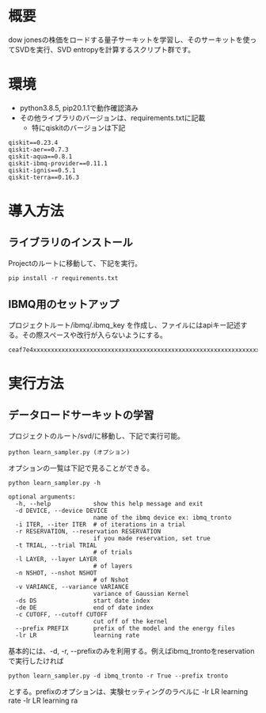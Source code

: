 # 概要
dow jonesの株価をロードする量子サーキットを学習し、そのサーキットを使ってSVDを実行、SVD entropyを計算するスクリプト群です。

# 環境
- python3.8.5, pip20.1.1で動作確認済み
- その他ライブラリのバージョンは、requirements.txtに記載
  - 特にqiskitのバージョンは下記
```
qiskit==0.23.4
qiskit-aer==0.7.3
qiskit-aqua==0.8.1
qiskit-ibmq-provider==0.11.1
qiskit-ignis==0.5.1
qiskit-terra==0.16.3
```

# 導入方法
## ライブラリのインストール
Projectのルートに移動して、下記を実行。

```
pip install -r requirements.txt
```
## IBMQ用のセットアップ
プロジェクトルート/ibmq/.ibmq_key を作成し、ファイルにはapiキー記述する。その際スペースや改行が入らないようにする。

```例)プロジェクトルート/ibmq/.ibmq_key
ceaf7e4xxxxxxxxxxxxxxxxxxxxxxxxxxxxxxxxxxxxxxxxxxxxxxxxxxxxxxxxxxxxxxxxxxxx
```

# 実行方法
## データロードサーキットの学習
プロジェクトのルート/svd/に移動し、下記で実行可能。
```
python learn_sampler.py (オプション)
```
オプションの一覧は下記で見ることができる。
```
python learn_sampler.py -h

optional arguments:
  -h, --help            show this help message and exit
  -d DEVICE, --device DEVICE
                        name of the ibmq device ex: ibmq_tronto
  -i ITER, --iter ITER  # of iterations in a trial
  -r RESERVATION, --reservation RESERVATION
                        if you made reservation, set true
  -t TRIAL, --trial TRIAL
                        # of trials
  -l LAYER, --layer LAYER
                        # of layers
  -n NSHOT, --nshot NSHOT
                        # of Nshot
  -v VARIANCE, --variance VARIANCE
                        variance of Gaussian Kernel
  -ds DS                start date index
  -de DE                end of date index
  -c CUTOFF, --cutoff CUTOFF
                        cut off of the kernel
  --prefix PREFIX       prefix of the model and the energy files
  -lr LR                learning rate

```

基本的には、-d, -r, --prefixのみを利用する。例えばibmq_trontoをreservationで実行したければ
```
python learn_sampler.py -d ibmq_tronto -r True --prefix tronto
```
とする。prefixのオプションは、実験セッティングのラベルに
  -lr LR                learning rate
  -lr LR                learning ra
